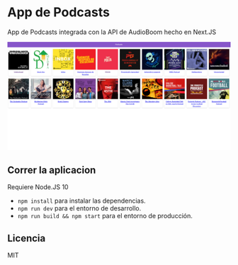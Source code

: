 # App de Podcasts

App de Podcasts integrada con la API de AudioBoom hecho en Next.JS

![Captura de la App](./.readme-static/home.png)

## Correr la aplicacion

Requiere Node.JS 10

* `npm install` para instalar las dependencias.
* `npm run dev` para el entorno de desarrollo.
* `npm run build && npm start` para el entorno de producción.

## Licencia

MIT
